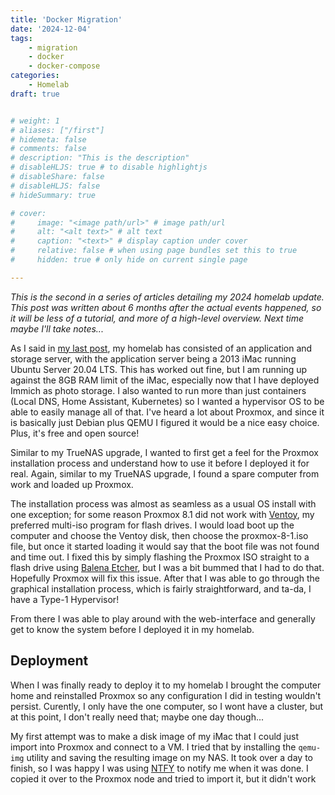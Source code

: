 ```yaml
---
title: 'Docker Migration'
date: '2024-12-04'
tags:
    - migration
    - docker
    - docker-compose
categories:
    - Homelab
draft: true


# weight: 1
# aliases: ["/first"]
# hidemeta: false
# comments: false
# description: "This is the description"
# disableHLJS: true # to disable highlightjs
# disableShare: false
# disableHLJS: false
# hideSummary: true

# cover:
#     image: "<image path/url>" # image path/url
#     alt: "<alt text>" # alt text
#     caption: "<text>" # display caption under cover
#     relative: false # when using page bundles set this to true
#     hidden: true # only hide on current single page

---
```

*This is the second in a series of articles detailing my 2024 homelab update. This post was written about 6 months after the actual events happened, so it will be less of a tutorial, and more of a high-level overview. Next time maybe I'll take notes...*

As I said in [my last post](truenas-migration.md), my homelab has consisted of an application and storage server, with the application server being a 2013 iMac running Ubuntu Server 20.04 LTS. This has worked out fine, but I am running up against the 8GB RAM limit of the iMac, especially now that I have deployed Immich as photo storage. I also wanted to run more than just containers (Local DNS, Home Assistant, Kubernetes) so I wanted a hypervisor OS to be able to easily manage all of that. I've heard a lot about Proxmox, and since it is basically just Debian plus QEMU I figured it would be a nice easy choice. Plus, it's free and open source!

Similar to my TrueNAS upgrade, I wanted to first get a feel for the Proxmox installation process and understand how to use it before I deployed it for real. Again, similar to my TrueNAS upgrade, I found a spare computer from work and loaded up Proxmox.

The installation process was almost as seamless as a usual OS install with one exception; for some reason Proxmox 8.1 did not work with [Ventoy](https://www.ventoy.net/en/index.html), my preferred multi-iso program for flash drives. I would load boot up the computer and choose the Ventoy disk, then choose the proxmox-8-1.iso file, but once it started loading it would say that the boot file was not found and time out. I fixed this by simply flashing the Proxmox ISO straight to a flash drive using [Balena Etcher](https://etcher.balena.io/), but I was a bit bummed that I had to do that. Hopefully Proxmox will fix this issue. After that I was able to go through the graphical installation process, which is fairly straightforward, and ta-da, I have a Type-1 Hypervisor!

From there I was able to play around with the web-interface and generally get to know the system before I deployed it in my homelab.

## Deployment
When I was finally ready to deploy it to my homelab I brought the computer home and reinstalled Proxmox so any configuration I did in testing wouldn't persist. Curently, I only have the one computer, so I wont have a cluster, but at this point, I don't really need that; maybe one day though...

My first attempt was to make a disk image of my iMac that I could just import into Proxmox and connect to a VM.  I tried that by installing the `qemu-img` utility and saving the resulting image on my NAS. It took over a day to finish, so I was happy I was using [NTFY](https://ntfy.sh/) to notify me when it was done. I copied it over to the Proxmox node and tried to import it, but it didn't work